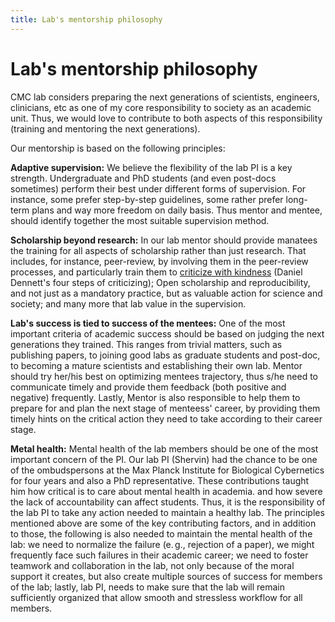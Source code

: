 ```yaml
---
title: Lab's mentorship philosophy
---
```


# Lab's mentorship philosophy


CMC lab considers preparing the next generations of scientists, engineers,
clinicians, etc as one of my core responsibility to society as an
academic unit. Thus, we would love to contribute to both aspects of this
responsibility (training and mentoring the next generations).

Our mentorship is based on the following principles:

**Adaptive supervision:**
We believe the flexibility of the
lab PI is a key strength. Undergraduate and PhD students (and even
post-docs sometimes) perform their best under different forms of
supervision. For instance, some prefer step-by-step guidelines, some
rather prefer long-term plans and way more freedom on daily basis. 
Thus mentor and mentee, should identify together the most suitable supervision method.

**Scholarship beyond research:**
In our lab mentor should
provide manatees the training for all aspects of scholarship rather than
just research. That includes, for instance, peer-review, by involving
them in the peer-review processes, and particularly train them to
[criticize with
kindness](https://www.themarginalian.org/2014/03/28/daniel-dennett-rapoport-rules-criticism/)
(Daniel Dennett's four steps of criticizing); Open scholarship and
reproducibility, and not just as a mandatory practice, but as valuable
action for science and society; and many more that lab  value in the
supervision.

**Lab's success is tied to success of the mentees:**
One of the most important criteria of academic success should be based on
judging the next generations they trained. This ranges from trivial
matters, such as publishing papers, to joining good labs as graduate
students and post-doc, to becoming a mature scientists and establishing
their own lab. Mentor should try her/his best on optimizing mentees
trajectory, thus s/he need to communicate timely and provide them
feedback (both positive and negative) frequently. Lastly, Mentor is also
responsible to help them to prepare for and plan the next stage of menteess'
career, by providing them timely hints on the critical action they need
to take according to their career stage.

**Metal health:**
Mental health of the lab
members should be one of the most important concern of the PI. Our lab PI (Shervin) had the chance to be one of the ombudspersons at the Max Planck Institute for Biological
Cybernetics for four years and also a PhD representative. These contributions taught him how critical is to care about mental health in academia. and how severe the lack of
accountability can affect students. Thus, it is the responsibility of the
lab PI to take any action needed to maintain a healthy lab. The
principles mentioned above are some of the key contributing factors, and
in addition to those, the following is also needed to maintain the
mental health of the lab: we need to normalize the failure (e. g.,
rejection of a paper), we might frequently face such failures
in their academic career; we need to foster teamwork and collaboration
in the lab, not only because of the moral support it creates, but also
create multiple sources of success for members of the lab; lastly, lab PI, needs to make sure that the lab will remain sufficiently organized that allow smooth and stressless
workflow for all members. 
